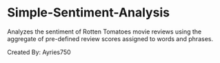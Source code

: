 # Simple-Sentiment-Analysis

Analyzes the sentiment of Rotten Tomatoes movie reviews using the aggregate of pre-defined review scores assigned to words and phrases.

Created By: Ayries750
